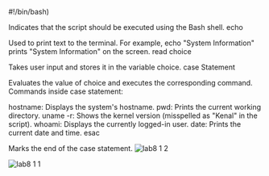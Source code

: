 #!/bin/bash)

Indicates that the script should be executed using the Bash shell.
echo

Used to print text to the terminal.
For example, echo "System Information" prints "System Information" on the screen.
read choice

Takes user input and stores it in the variable choice.
case Statement

Evaluates the value of choice and executes the corresponding command.
Commands inside case statement:

hostname: Displays the system's hostname.
pwd: Prints the current working directory.
uname -r: Shows the kernel version (misspelled as "Kenal" in the script).
whoami: Displays the currently logged-in user.
date: Prints the current date and time.
esac

Marks the end of the case statement.
![lab8 1 2](https://github.com/user-attachments/assets/dcad80ef-be14-400c-93ff-11bd808bc4ff)


![lab8 1 1](https://github.com/user-attachments/assets/5bec031a-8ab0-4bad-a8de-738bda731cde)

